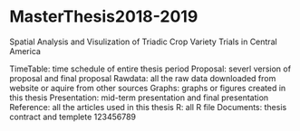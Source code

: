# MasterThesis2018-2019
Spatial Analysis and Visulization of Triadic Crop Variety Trials in Central America

TimeTable:      time schedule of entire thesis period
Proposal:       severl version of proposal and final proposal
Rawdata:        all the raw data downloaded from website or aquire from other sources
Graphs:         graphs or figures created in this thesis
Presentation:   mid-term presentation and final presentation
Reference:      all the articles used in this thesis
R:              all R file
Documents:      thesis contract and templete
123456789
